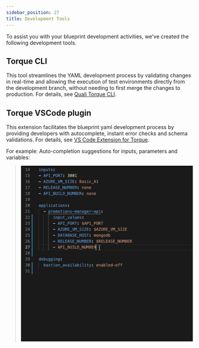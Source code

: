 ```yaml
---
sidebar_position: 27
title: Development Tools
---
```


To assist you with your blueprint development activities, we've created the following development tools.

## Torque CLI 

This tool streamlines the YAML development process by validating changes in real-time and allowing the execution of test environments directly from the development branch, without needing to first merge the changes to production. For details, see [Quali Torque CLI](https://pypi.org/project/torque-cli/).

## Torque VSCode plugin

This extension facilitates the blueprint yaml development process by providing developers with autocomplete, instant error checks and schema validations. For details, see [VS Code Extension for Torque](https://github.com/QualiTorque/torque-vs-code-extensions).

For example: Auto-completion suggestions for inputs, parameters and variables:

> ![Locale Dropdown](/img/vscode-1.gif)
